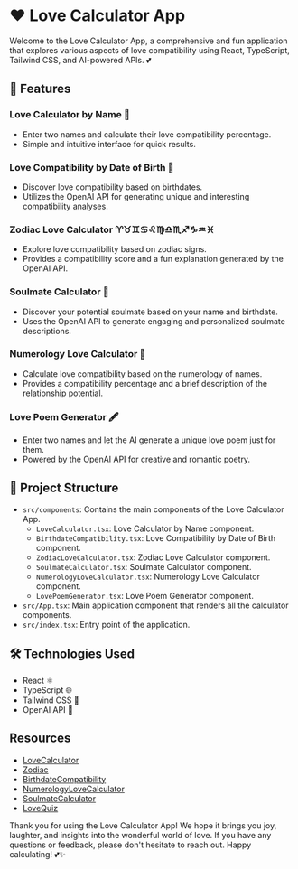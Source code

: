 # ❤️ Love Calculator App

Welcome to the Love Calculator App, a comprehensive and fun application that explores various aspects of love compatibility using React, TypeScript, Tailwind CSS, and AI-powered APIs. 💕

## 🌟 Features

### Love Calculator by Name 💑

- Enter two names and calculate their love compatibility percentage.
- Simple and intuitive interface for quick results.

### Love Compatibility by Date of Birth 🎂

- Discover love compatibility based on birthdates.
- Utilizes the OpenAI API for generating unique and interesting compatibility analyses.

### Zodiac Love Calculator ♈️♉️♊️♋️♌️♍️♎️♏️♐️♑️♒️♓️

- Explore love compatibility based on zodiac signs.
- Provides a compatibility score and a fun explanation generated by the OpenAI API.

### Soulmate Calculator 💞

- Discover your potential soulmate based on your name and birthdate.
- Uses the OpenAI API to generate engaging and personalized soulmate descriptions.

### Numerology Love Calculator 🔢

- Calculate love compatibility based on the numerology of names.
- Provides a compatibility percentage and a brief description of the relationship potential.

### Love Poem Generator 🖋️

- Enter two names and let the AI generate a unique love poem just for them.
- Powered by the OpenAI API for creative and romantic poetry.

## 📂 Project Structure

- `src/components`: Contains the main components of the Love Calculator App.
  - `LoveCalculator.tsx`: Love Calculator by Name component.
  - `BirthdateCompatibility.tsx`: Love Compatibility by Date of Birth component.
  - `ZodiacLoveCalculator.tsx`: Zodiac Love Calculator component.
  - `SoulmateCalculator.tsx`: Soulmate Calculator component.
  - `NumerologyLoveCalculator.tsx`: Numerology Love Calculator component.
  - `LovePoemGenerator.tsx`: Love Poem Generator component.
- `src/App.tsx`: Main application component that renders all the calculator components.
- `src/index.tsx`: Entry point of the application.

## 🛠️ Technologies Used

- React ⚛️
- TypeScript 🌐
- Tailwind CSS 🎨
- OpenAI API 🧠

## Resources

- [LoveCalculator](https://www.flaticon.com/free-icons/budget)
- [Zodiac](https://www.flaticon.com/free-icons/astrology)
- [BirthdateCompatibility](https://www.flaticon.com/free-icons/wedding-planner)
- [NumerologyLoveCalculator](https://www.flaticon.com/free-icons/fortune-teller)
- [SoulmateCalculator](https://www.flaticon.com/free-icons/soulmates)
- [LoveQuiz](https://www.flaticon.com/free-icons/quiz)

Thank you for using the Love Calculator App! We hope it brings you joy, laughter, and insights into the wonderful world of love. If you have any questions or feedback, please don't hesitate to reach out. Happy calculating! 💕✨
